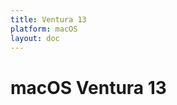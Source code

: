 ```yaml
---
title: Ventura 13
platform: macOS
layout: doc
---
```


# macOS Ventura 13

<LatestFeatures 
  title="Ventura 13" 
  platform="macOS"
  dataPath="/v2/macos_data_feed.json" 
  linksData="/v1/essential_links.json"
/>

<SecurityInfo 
  title="Ventura 13" 
  platform="macOS"
  dataPath="/v2/macos_data_feed.json"
/>

